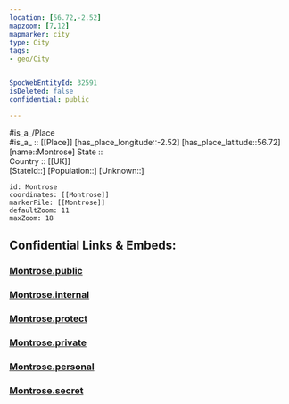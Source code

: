 ```yaml
---
location: [56.72,-2.52] 
mapzoom: [7,12] 
mapmarker: city 
type: City
tags:
- geo/City


SpocWebEntityId: 32591
isDeleted: false
confidential: public

---
```

#is_a_/Place  
#is_a_ :: [[Place]] 
[has_place_longitude::-2.52] 
[has_place_latitude::56.72] 
[name::Montrose] 
State ::  
Country :: [[UK]]  
[StateId::] 
[Population::] 
[Unknown::] 


```leaflet
id: Montrose
coordinates: [[Montrose]] 
markerFile: [[Montrose]] 
defaultZoom: 11 
maxZoom: 18
```


## Confidential Links & Embeds: 

### [Montrose.public](/_public/\Earth\Continent\Europe\Europe~North\UK\Scotland\counties~Scotland\Angus\cities~AngusMontrose.public.md) 

### [Montrose.internal](/_internal/\Earth\Continent\Europe\Europe~North\UK\Scotland\counties~Scotland\Angus\cities~AngusMontrose.internal.md) 

### [Montrose.protect](/_protect/\Earth\Continent\Europe\Europe~North\UK\Scotland\counties~Scotland\Angus\cities~AngusMontrose.protect.md) 

### [Montrose.private](/_private/\Earth\Continent\Europe\Europe~North\UK\Scotland\counties~Scotland\Angus\cities~AngusMontrose.private.md) 

### [Montrose.personal](/_personal/\Earth\Continent\Europe\Europe~North\UK\Scotland\counties~Scotland\Angus\cities~AngusMontrose.personal.md) 

### [Montrose.secret](/_secret/\Earth\Continent\Europe\Europe~North\UK\Scotland\counties~Scotland\Angus\cities~AngusMontrose.secret.md)

